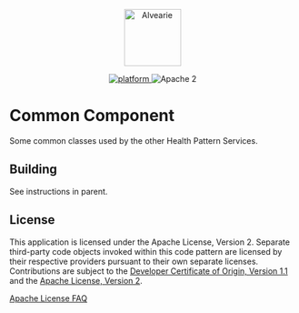 <p align="center">
    <a href="https://github.com/Alvearie">
        <img src="https://avatars.githubusercontent.com/u/72946463?s=200&v=4" height="100" alt="Alvearie">
    </a>
</p>


<p align="center">
    <a href="https://www.ibm.com/developerworks/learn/java/">
    <img src="https://img.shields.io/badge/platform-java-lightgrey.svg?style=flat" alt="platform">
    </a>
    <img src="https://img.shields.io/badge/license-Apache2-blue.svg?style=flat" alt="Apache 2">
</p>


# Common Component

Some common classes used by the other Health Pattern Services.


## Building

See instructions in parent.

## License

This application is licensed under the Apache License, Version 2. Separate third-party code objects invoked within this code pattern are licensed by their respective providers pursuant to their own separate licenses. Contributions are subject to the [Developer Certificate of Origin, Version 1.1](https://developercertificate.org/) and the [Apache License, Version 2](https://www.apache.org/licenses/LICENSE-2.0.txt).

[Apache License FAQ](https://www.apache.org/foundation/license-faq.html#WhatDoesItMEAN)

